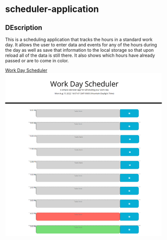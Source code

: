 # scheduler-application

## DEscription

This is a scheduling application that tracks the hours in a standard work day. It allows the user to enter data and events for any of the hours during the day as well as save that information to the local storage so that upon reload all of the data is still there. It also shows which hours have already passed or are to come in color.

[Work Day Scheduler](https://tatefoster.github.io/scheduler-application/)
![Work Day Scheduler](tatefoster.github.io_scheduler-application_.png)
